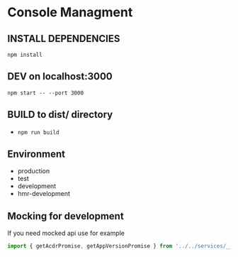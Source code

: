 # Console Managment

## INSTALL DEPENDENCIES

`npm install`

## DEV on localhost:3000

`npm start -- --port 3000`

## BUILD to dist/ directory

* `npm run build`

## Environment

* production
* test
* development
* hmr-development


## Mocking for development

If you need mocked api use for example

```javascript
import { getAcdrPromise, getAppVersionPromise } from '../../services/__mocks__/api'
```
